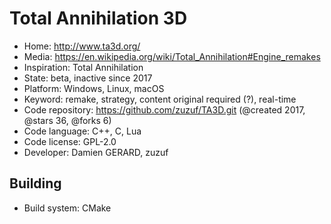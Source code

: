 # Total Annihilation 3D

- Home: http://www.ta3d.org/
- Media: https://en.wikipedia.org/wiki/Total_Annihilation#Engine_remakes
- Inspiration: Total Annihilation
- State: beta, inactive since 2017
- Platform: Windows, Linux, macOS
- Keyword: remake, strategy, content original required (?), real-time
- Code repository: https://github.com/zuzuf/TA3D.git (@created 2017, @stars 36, @forks 6)
- Code language: C++, C, Lua
- Code license: GPL-2.0
- Developer: Damien GERARD, zuzuf

## Building

- Build system: CMake
